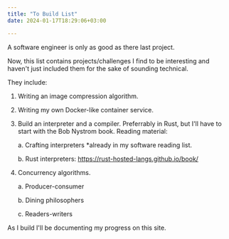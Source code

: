 ```yaml
---
title: "To Build List"
date: 2024-01-17T18:29:06+03:00

---
```


A software engineer is only as good as there last project.

Now, this list contains projects/challenges I find to be interesting and haven't just included them for the sake of sounding technical.

They include:

1. Writing an image compression algorithm.

2. Writing my own Docker-like container service.

3. Build an interpreter and a compiler. Preferrably in Rust, but I'll have to start with the Bob Nystrom book. Reading material:

	a. Crafting interpreters *already in my software reading list.

	b. Rust interpreters: https://rust-hosted-langs.github.io/book/

4. Concurrency algorithms.

     a. Producer-consumer

     b. Dining philosophers

     c. Readers-writers

As I build I'll be documenting my progress on this site.
